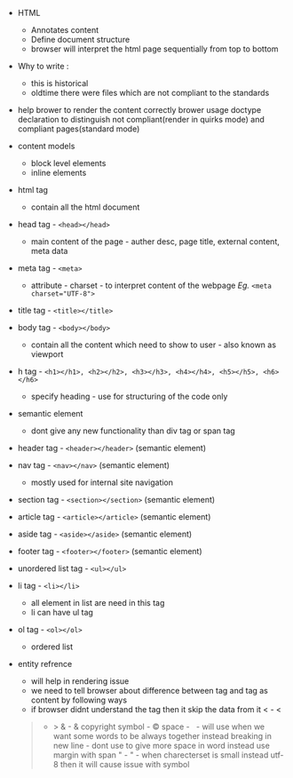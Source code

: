 - HTML
    - Annotates content
    - Define document structure
    - browser will interpret the html page sequentially from top to bottom

- Why to write <!doctype html>:
    - this is historical
    - oldtime there were files which are not compliant to the standards
- help brower to render the content correctly brower usage doctype declaration to distinguish not compliant(render in quirks mode) and compliant pages(standard mode)

- content models
    - block level elements
    - inline elements
- html tag
    - contain all the html document

- head tag - `<head></head>`
    - main content of the page - auther desc, page title, external content, meta data
- meta tag - `<meta>`
    - attribute - charset - to interpret content of the webpage
    _Eg._
    `<meta charset="UTF-8">`

- title tag - `<title></title>`

- body tag - `<body></body>`
    - contain all the content which need to show to user - also known as viewport

- h tag - `<h1></h1>, <h2></h2>, <h3></h3>, <h4></h4>, <h5></h5>, <h6></h6>`
    - specify heading - use for structuring of the code only

- semantic element
    - dont give any new functionality than div tag or span tag
- header tag - `<header></header>` (semantic element)

- nav tag - `<nav></nav>` (semantic element)
    - mostly used for internal site navigation

- section tag - `<section></section>` (semantic element)
- article tag - `<article></article>` (semantic element)
- aside tag - `<aside></aside>` (semantic element)
- footer tag - `<footer></footer>` (semantic element)
- unordered list tag - `<ul></ul>`
- li tag - `<li></li>`
    - all element in list are need in this tag
    - li can have ul tag
- ol tag - `<ol></ol>`
    - ordered list

- entity refrence
    - will help in rendering issue
    - we need to tell browser about difference between tag and tag as content by following ways
    - if browser didnt understand the tag then it skip the data from it
    < - &lt;
    > - &gt;
    & - &amp;
    copyright symbol - &copy;
    space - &nbsp; 
        - will use when we want some words to be always together instead breaking in new line
        - dont use to give more space in word instead use margin with span
    " - &quot; - when charecterset is small instead utf-8 then it will cause issue with symbol